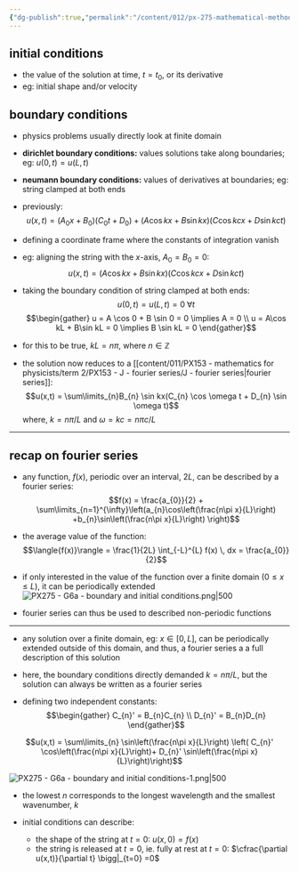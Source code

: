 ```yaml
---
{"dg-publish":true,"permalink":"/content/012/px-275-mathematical-methods/term-2/g-partial-differential-equations/px-275-g6a-boundary-and-initial-conditions/","noteIcon":"1","created":"2025-01-15T17:40:16.042+00:00","updated":"2025-01-15T18:34:08.798+00:00"}
---
```


## initial conditions
- the value of the solution at time, $t = t_{0}$, or its derivative
- eg: initial shape and/or velocity
## boundary conditions
- physics problems usually directly look at finite domain

- **dirichlet boundary conditions:** values solutions take along boundaries; eg: $u(0,t) = u(L,t)$
- **neumann boundary conditions:** values of derivatives at boundaries; eg: string clamped at both ends

- previously:
$$u(x,t) =( A_{0}x + B_{0})(C_{0}t + D_{0}) + (A \cos kx + B\sin kx)(C\cos kcx + D\sin kct)$$
- defining a coordinate frame where the constants of integration vanish
- eg: aligning the string with the $x$-axis, $A_{0}= B_{0} = 0:$
$$u(x,t) = (A \cos kx + B\sin kx)(C\cos kcx + D\sin kct)$$
- taking the boundary condition of string clamped at both ends: 
$$u(0,t) = u(L,t) = 0 \; \forall t$$
$$\begin{gather}
u = A \cos 0 + B \sin  0 = 0 \implies A = 0 \\
u = A\cos kL + B\sin kL = 0 \implies B \sin kL = 0
\end{gather}$$
- for this to be true, $kL = n \pi$, where $n\in \mathbb{Z}$
- the solution now reduces to a [[content/011/PX153 - mathematics for physicists/term 2/PX153 - J - fourier series/J - fourier series\|fourier series]]:
$$u(x,t) = \sum\limits_{n}B_{n} \sin kx(C_{n} \cos \omega t + D_{n} \sin \omega t)$$
	where, $k = n\pi / L$ and $\omega = kc = n\pi c / L$

___
## recap on fourier series
- any function, $f(x)$, periodic over an interval, $2L$, can be described by a fourier series:
$$f(x) = \frac{a_{0}}{2} + \sum\limits_{n=1}^{\infty}\left(a_{n}\cos\left(\frac{n\pi x}{L}\right) +b_{n}\sin\left(\frac{n\pi x}{L}\right) \right)$$
- the average value of the function:
$$\langle{f(x)}\rangle = \frac{1}{2L} \int_{-L}^{L} f(x) \, dx = \frac{a_{0}}{2}$$
- if only interested in the value of the function over  a finite domain $(0 \leq x \leq L)$, it can be periodically extended
![PX275 - G6a - boundary and initial conditions.png|500](/img/user/pics/PX275%20-%20G6a%20-%20boundary%20and%20initial%20conditions.png)

- fourier series can thus be used to described non-periodic functions
___

- any solution over a finite domain, eg: $x \in [0,L]$, can be periodically extended outside of this domain, and thus, a fourier series a a full description of this solution
- here, the boundary conditions directly demanded $k = n\pi/L$, but the solution can always be written as a fourier series

- defining two independent constants:
$$\begin{gather}
C_{n}' = B_{n}C_{n} \\ 
D_{n}' = B_{n}D_{n}
\end{gather}$$

$$u(x,t) = \sum\limits_{n} \sin\left(\frac{n\pi x}{L}\right) \left( C_{n}' \cos\left(\frac{n\pi x}{L}\right)+ D_{n}' \sin\left(\frac{n\pi x}{L}\right)\right)$$

![PX275 - G6a - boundary and initial conditions-1.png|500](/img/user/pics/PX275%20-%20G6a%20-%20boundary%20and%20initial%20conditions-1.png)

- the lowest $n$ corresponds to the longest wavelength and the smallest wavenumber, $k$

- initial conditions can describe:
	- the shape of the string at $t=0:$ $u(x,0) = f(x)$
	- the string is released at $t=0$, ie. fully at rest at $t=0:$ $\cfrac{\partial u(x,t)}{\partial t} \bigg|_{t=0}  =0$
